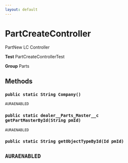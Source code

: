 ```yaml
---
layout: default
---
```

# PartCreateController

PartNew LC Controller


**Test** PartCreateControllerTest


**Group** Parts

## Methods
### `public static String Company()`

`AURAENABLED`
### `public static dealer__Parts_Master__c getPartMasterById(String pmId)`

`AURAENABLED`
### `public static String getObjectTypeById(Id pmId)`

`AURAENABLED`
---
